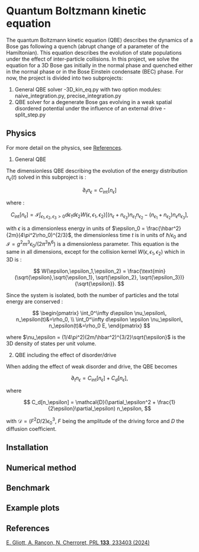 # Quantum Boltzmann kinetic equation

The quantum Boltzmann kinetic equation (QBE) describes the dynamics of a Bose gas following a quench (abrupt change of a parameter of the Hamiltonian). This equation describes the evolution of state populations under the effect of inter-particle collisions. In this project, we solve the equation for a 3D Bose gas initially in the normal phase and quenched either in the normal phase or in the Bose Einstein condensate (BEC) phase. For now, the project is divided into two subprojects:

1. General QBE solver 
   -3D_kin_eq.py with two option modules: naive_integration.py, precise_integration.py
2. QBE solver for a degenerate Bose gas evolving in a weak spatial disordered potential under the influence of an external drive 
   -split_step.py

## Physics

For more detail on the physics, see [References](#references).

1. General QBE

The dimensionless QBE describing the evolution of the energy distribution $n_\epsilon(t)$ solved in this subproject is :

$$
\partial_t n_{\epsilon} = C_{\text{int}}[n_\epsilon]
$$

where :

$$
 C_{\text{int}}[n_\epsilon] = \mathcal{I} \int_{\epsilon_1,\epsilon_2,\epsilon_3>0} d\epsilon_1 d\epsilon_2 W(\epsilon,\epsilon_1,\epsilon_2) [(n_{\epsilon} + n_{\epsilon_3})n_{\epsilon_1}n_{\epsilon_2}- (n_{\epsilon_1} + n_{\epsilon_2})n_{\epsilon}n_{\epsilon_3}],
$$

with $\epsilon$ is a dimensionless energy in units of $\epsilon_0 = \frac{\hbar^2}{2m}(4\pi^2\rho_0)^{2/3}$, the dimensionless time $t$ is in units of $\hbar/\epsilon_0$ and $\mathcal{I} = g^2m^3\epsilon_0/(2\pi^3\hbar^6)$ is a dimensionless parameter. This equation is the same in all dimensions, except for the collision kernel $W(\epsilon,\epsilon_1,\epsilon_2)$ which in 3D is :

$$
W(\epsilon,\epsilon_1,\epsilon_2) = \frac{\text{min}(\sqrt{\epsilon},\sqrt{\epsilon_1}, \sqrt{\epsilon_2}, \sqrt{\epsilon_3})}{\sqrt{\epsilon}}.
$$

Since the system is isolated, both the number of particles and the total energy are conserved : 

$$
\begin{pmatrix}
\int_0^\infty d\epsilon \nu_\epsilon\, n_\epsilon(t)&=\rho_0, \\
\int_0^\infty d\epsilon \epsilon \nu_\epsilon\, n_\epsilon(t)&=\rho_0 E,
\end{pmatrix}
$$

where $\nu_\epsilon = (1/4\pi^2)(2m/\hbar^2)^{3/2}\sqrt{\epsilon}$ is the 3D density of states per unit volume.

2. QBE including the effect of disorder/drive

When adding the effect of weak disorder and drive, the QBE becomes 

$$
\partial_t n_{\epsilon} = C_{\text{int}}[n_\epsilon] + C_d[n_\epsilon],
$$

where

$$
C_d[n_\epsilon] = \mathcal{D}(\partial_\epsilon^2 + \frac{1}{2\epsilon}\partial_\epsilon) n_\epsilon,
$$

with $\mathcal{D} = (F^2D/2)\epsilon_0^3$, $F$ being the amplitude of the driving force and $D$ the diffusion coefficient.

## Installation

## Numerical method

## Benchmark

## Example plots

## References

[E. Gliott, A. Rançon, N. Cherroret, PRL **133**, 233403 (2024)](https://journals.aps.org/prl/abstract/10.1103/PhysRevLett.133.233403)
